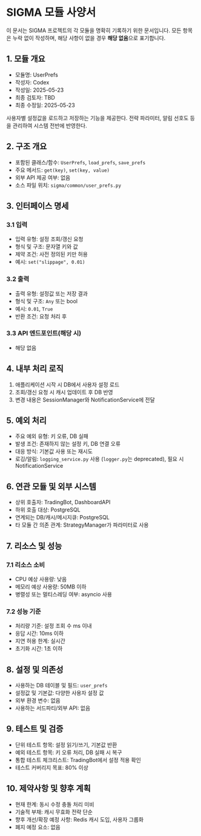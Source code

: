 # SIGMA 모듈 사양서

이 문서는 SIGMA 프로젝트의 각 모듈을 명확히 기록하기 위한 문서입니다. 모든 항목은 누락 없이 작성하며, 해당 사항이 없을 경우 **해당 없음**으로 표기합니다.

## 1. 모듈 개요
* 모듈명: UserPrefs
* 작성자: Codex
* 작성일: 2025-05-23
* 최종 검토자: TBD
* 최종 수정일: 2025-05-23

사용자별 설정값을 로드하고 저장하는 기능을 제공한다. 전략 파라미터, 알림 선호도 등을 관리하여 시스템 전반에 반영한다.

## 2. 구조 개요
* 포함된 클래스/함수: `UserPrefs`, `load_prefs`, `save_prefs`
* 주요 메서드: `get(key)`, `set(key, value)`
* 외부 API 제공 여부: 없음
* 소스 파일 위치: `sigma/common/user_prefs.py`

## 3. 인터페이스 명세
### 3.1 입력
* 입력 유형: 설정 조회/갱신 요청
* 형식 및 구조: 문자열 키와 값
* 제약 조건: 사전 정의된 키만 허용
* 예시: `set("slippage", 0.01)`

### 3.2 출력
* 출력 유형: 설정값 또는 저장 결과
* 형식 및 구조: `Any` 또는 bool
* 예시: `0.01`, `True`
* 반환 조건: 요청 처리 후

### 3.3 API 엔드포인트(해당 시)
* 해당 없음

## 4. 내부 처리 로직
1. 애플리케이션 시작 시 DB에서 사용자 설정 로드
2. 조회/갱신 요청 시 캐시 업데이트 후 DB 반영
3. 변경 내용은 SessionManager와 NotificationService에 전달

## 5. 예외 처리
* 주요 예외 유형: 키 오류, DB 실패
* 발생 조건: 존재하지 않는 설정 키, DB 연결 오류
* 대응 방식: 기본값 사용 또는 재시도
* 로깅/알림: `logging_service.py` 사용 (`logger.py`는 deprecated), 필요 시 NotificationService

## 6. 연관 모듈 및 외부 시스템
* 상위 호출자: TradingBot, DashboardAPI
* 하위 호출 대상: PostgreSQL
* 연계되는 DB/캐시/메시지큐: PostgreSQL
* 타 모듈 간 의존 관계: StrategyManager가 파라미터로 사용

## 7. 리소스 및 성능
### 7.1 리소스 소비
* CPU 예상 사용량: 낮음
* 메모리 예상 사용량: 50MB 이하
* 병렬성 또는 멀티스레딩 여부: asyncio 사용

### 7.2 성능 기준
* 처리량 기준: 설정 조회 수 ms 이내
* 응답 시간: 10ms 이하
* 지연 허용 한계: 실시간
* 초기화 시간: 1초 이하

## 8. 설정 및 의존성
* 사용하는 DB 테이블 및 필드: `user_prefs`
* 설정값 및 기본값: 다양한 사용자 설정 값
* 외부 환경 변수: 없음
* 사용하는 서드파티/외부 API: 없음

## 9. 테스트 및 검증
* 단위 테스트 항목: 설정 읽기/쓰기, 기본값 반환
* 예외 테스트 항목: 키 오류 처리, DB 실패 시 복구
* 통합 테스트 체크리스트: TradingBot에서 설정 적용 확인
* 테스트 커버리지 목표: 80% 이상

## 10. 제약사항 및 향후 계획
* 현재 한계: 동시 수정 충돌 처리 미비
* 기술적 부채: 캐시 무효화 전략 단순
* 향후 개선/확장 예정 사항: Redis 캐시 도입, 사용자 그룹화
* 폐지 예정 요소: 없음


